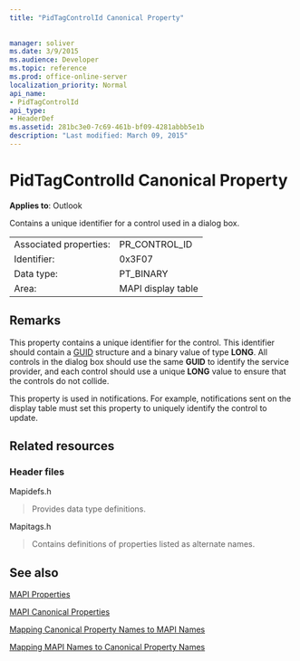 ```yaml
---
title: "PidTagControlId Canonical Property"
 
 
manager: soliver
ms.date: 3/9/2015
ms.audience: Developer
ms.topic: reference
ms.prod: office-online-server
localization_priority: Normal
api_name:
- PidTagControlId
api_type:
- HeaderDef
ms.assetid: 281bc3e0-7c69-461b-bf09-4281abbb5e1b
description: "Last modified: March 09, 2015"
---
```


# PidTagControlId Canonical Property

  
  
**Applies to**: Outlook 
  
Contains a unique identifier for a control used in a dialog box. 
  
|||
|:-----|:-----|
|Associated properties:  <br/> |PR_CONTROL_ID  <br/> |
|Identifier:  <br/> |0x3F07  <br/> |
|Data type:  <br/> |PT_BINARY  <br/> |
|Area:  <br/> |MAPI display table  <br/> |
   
## Remarks

This property contains a unique identifier for the control. This identifier should contain a [GUID](guid.md) structure and a binary value of type **LONG**. All controls in the dialog box should use the same **GUID** to identify the service provider, and each control should use a unique **LONG** value to ensure that the controls do not collide. 
  
This property is used in notifications. For example, notifications sent on the display table must set this property to uniquely identify the control to update. 
  
## Related resources

### Header files

Mapidefs.h
  
> Provides data type definitions.
    
Mapitags.h
  
> Contains definitions of properties listed as alternate names.
    
## See also



[MAPI Properties](mapi-properties.md)
  
[MAPI Canonical Properties](mapi-canonical-properties.md)
  
[Mapping Canonical Property Names to MAPI Names](mapping-canonical-property-names-to-mapi-names.md)
  
[Mapping MAPI Names to Canonical Property Names](mapping-mapi-names-to-canonical-property-names.md)

